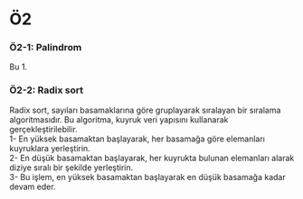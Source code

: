 ﻿
# Ö2

<h3>Ö2-1: Palindrom </h3>
Bu 1. </br>

<h3>Ö2-2: Radix sort</h3>

Radix sort, sayıları basamaklarına göre gruplayarak sıralayan bir sıralama algoritmasıdır. Bu algoritma, kuyruk veri yapısını kullanarak gerçekleştirilebilir.</br>
1- En yüksek basamaktan başlayarak, her basamağa göre elemanları kuyruklara yerleştirin.</br>
2- En düşük basamaktan başlayarak, her kuyrukta bulunan elemanları alarak diziye sıralı bir şekilde yerleştirin.</br>
3- Bu işlem, en yüksek basamaktan başlayarak en düşük basamağa kadar devam eder.</br>



